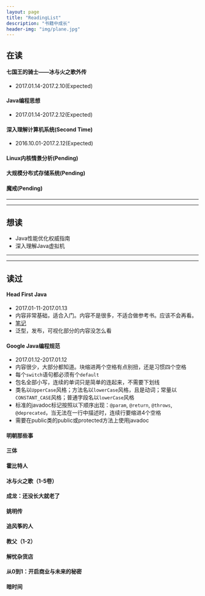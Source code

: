 ```yaml
---
layout: page
title: "ReadingList"
description: "书籍中成长"
header-img: "img/plane.jpg"
---
```


## 在读

#### 七国王的骑士——冰与火之歌外传
* 2017.01.14-2017.2.10(Expected)

#### Java编程思想
* 2017.01.14-2017.2.12(Expected)

#### 深入理解计算机系统(Second Time)
* 2016.10.01-2017.2.12(Expected)

#### Linux内核情景分析(Pending)

#### 大规模分布式存储系统(Pending)

#### 魔戒(Pending)

---
---

## 想读
* Java性能优化权威指南
* 深入理解Java虚拟机

---
---

## 读过

#### Head First Java
* 2017.01-11-2017.01.13
* 内容非常基础，适合入门。内容不是很多，不适合做参考书。应该不会再看。
* [笔记](https://github.com/zixuan-zhang/LearningNotes/tree/master/Java/HeadFirstJava)
* 泛型，发布，可视化部分的内容没怎么看

#### Google Java编程规范
* 2017.01.12-2017.01.12
* 内容很少，大部分都知道。块缩进两个空格有点别扭，还是习惯四个空格
* 每个`switch`语句都必须有个`default`
* 包名全部小写，连续的单词只是简单的连起来，不需要下划线
* 类名以`UpperCase`风格；方法名以`lowerCase`风格，且是动词；常量以`CONSTANT_CASE`风格；普通字段名以`lowerCase`风格
* 标准的javadoc标记按照以下顺序出现：`@param`, `@return`, `@throws`, `@deprecated`，当无法在一行中描述时，连续行要缩进4个空格
* 需要在public类的public或protected方法上使用javadoc

#### 明朝那些事

#### 三体

#### 霍比特人

#### 冰与火之歌（1-5卷）

#### 成龙：还没长大就老了

#### 姚明传

#### 追风筝的人

#### 教父（1-2）

#### 解忧杂货店

#### 从0到1：开启商业与未来的秘密

#### 暗时间
